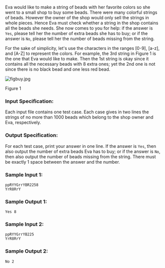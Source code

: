 <!-- Title
To Buy or Not to Buy (20)
-->
Eva would like to make a string of beads with her favorite colors so she went
to a small shop to buy some beads. There were many colorful strings of beads.
However the owner of the shop would only sell the strings in whole pieces.
Hence Eva must check whether a string in the shop contains all the beads she
needs. She now comes to you for help: if the answer is `Yes`, please tell her
the number of extra beads she has to buy; or if the answer is `No`, please
tell her the number of beads missing from the string.

For the sake of simplicity, let's use the characters in the ranges [0-9],
[a-z], and [A-Z] to represent the colors. For example, the 3rd string in
Figure 1 is the one that Eva would like to make. Then the 1st string is okay
since it contains all the necessary beads with 8 extra ones; yet the 2nd one
is not since there is no black bead and one less red bead.

![figbuy.jpg](https://images.ptausercontent.com/b7e2ffa6-8819-436d-ad79-a41263abe914.jpg)

Figure 1

### Input Specification:

Each input file contains one test case. Each case gives in two lines the
strings of no more than 1000 beads which belong to the shop owner and Eva,
respectively.

### Output Specification:

For each test case, print your answer in one line. If the answer is `Yes`,
then also output the number of extra beads Eva has to buy; or if the answer is
`No`, then also output the number of beads missing from the string. There must
be exactly 1 space between the answer and the number.

### Sample Input 1:

    
    
    ppRYYGrrYBR2258
    YrR8RrY

### Sample Output 1:

    
    
    Yes 8

### Sample Input 2:

    
    
    ppRYYGrrYB225
    YrR8RrY

### Sample Output 2:

    
    
    No 2

